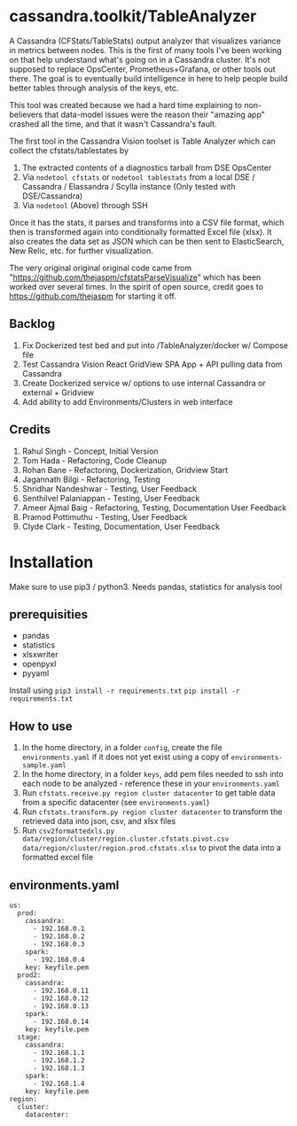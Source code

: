 
# cassandra.toolkit/TableAnalyzer 
A Cassandra (CFStats/TableStats) output analyzer that visualizes variance in metrics between nodes. This is the first of many tools I've been working on that help understand what's going on in a Cassandra cluster. It's not supposed to replace OpsCenter, Prometheus+Grafana, or other tools out there. The goal is to eventually build intelligence in here to help people build better tables through analysis of the keys, etc. 

This tool was created because we had a hard time explaining to non-believers that data-model issues were the reason their "amazing app" crashed all the time, and that it wasn't Cassandra's fault. 

The first tool in the Cassandra Vision toolset is Table Analyzer which can collect the cfstats/tablestates by
1. The extracted contents of a diagnostics tarball from DSE OpsCenter
2. Via `nodetool cfstats` or `nodetool tablestats` from a local DSE / Cassandra / Elassandra / Scylla instance (Only tested with DSE/Cassandra)
3. Via `nodetool` (Above) through SSH 

Once it has the stats, it parses and transforms into a CSV file format, which then is transformed again into conditionally formatted Excel file (xlsx). 
It also creates the data set as JSON which can be then sent to ElasticSearch, New Relic, etc. for further visualization. 

The very original original original code came from "https://github.com/thejaspm/cfstatsParseVisualize" which has been worked over several times. In the spirit of open source, credit goes to https://github.com/thejaspm for starting it off.  



## Backlog

1. Fix Dockerized test bed and put into /TableAnalyzer/docker w/ Compose file 
2. Test Cassandra Vision React GridView SPA App + API pulling data from Cassandra 
3. Create Dockerized service w/ options to use internal Cassandra or external + Gridview
4. Add ability to add Environments/Clusters in web interface 


## Credits

1. Rahul Singh - Concept, Initial Version
2. Tom Hada - Refactoring, Code Cleanup
3. Rohan Bane - Refactoring, Dockerization, Gridview Start
4. Jagannath Bilgi - Refactoring, Testing
5. Shridhar Nandeshwar - Testing, User Feedback
6. Senthilvel Palaniappan - Testing, User Feedback
7. Ameer Ajmal Baig - Refactoring, Testing, Documentation User Feedback
8. Pramod Pottimuthu - Testing, User Feedback
9. Clyde Clark - Testing, Documentation, User Feedback

# Installation 

Make sure to use pip3 / python3. Needs pandas, statistics for analysis tool 

## prerequisities
- pandas
- statistics
- xlsxwriter 
- openpyxl
- pyyaml

Install using `pip3 install -r requirements.txt` `pip install -r requirements.txt`

## How to use

1. In the home directory, in a folder `config`, create the file `environments.yaml` if it does not yet exist using a copy of `environments-sample.yaml`
2. In the home directory, in a folder `keys`, add pem files needed to ssh into each node to be analyzed - reference these in your `environments.yaml`
3. Run `cfstats.receive.py region cluster datacenter` to get table data from a specific datacenter (see `environments.yaml`)
4. Run `cfstats.transform.py region cluster datacenter` to transform the retrieved data into json, csv, and xlsx files
5. Run `csv2formattedxls.py data/region/cluster/region.cluster.cfstats.pivot.csv data/region/cluster/region.prod.cfstats.xlsx` to pivot the data into a formatted excel file 


## environments.yaml

```
us:
  prod:
    cassandra:
      - 192.168.0.1
      - 192.168.0.2
      - 192.168.0.3
    spark:
      - 192.168.0.4
    key: keyfile.pem
  prod2:
    cassandra:
      - 192.168.0.11
      - 192.168.0.12
      - 192.168.0.13
    spark:
      - 192.168.0.14
    key: keyfile.pem 
  stage:
    cassandra:
      - 192.168.1.1
      - 192.168.1.2
      - 192.168.1.3
    spark:
      - 192.168.1.4
    key: keyfile.pem 
region:
  cluster:
    datacenter:
```



